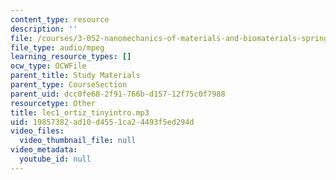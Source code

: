 ```yaml
---
content_type: resource
description: ''
file: /courses/3-052-nanomechanics-of-materials-and-biomaterials-spring-2007/19857382ad10d4551ca24493f5ed294d_lec1_ortiz_tinyintro.mp3
file_type: audio/mpeg
learning_resource_types: []
ocw_type: OCWFile
parent_title: Study Materials
parent_type: CourseSection
parent_uid: dcc0fe68-2f91-766b-d157-12f75c0f7988
resourcetype: Other
title: lec1_ortiz_tinyintro.mp3
uid: 19857382-ad10-d455-1ca2-4493f5ed294d
video_files:
  video_thumbnail_file: null
video_metadata:
  youtube_id: null
---
```

